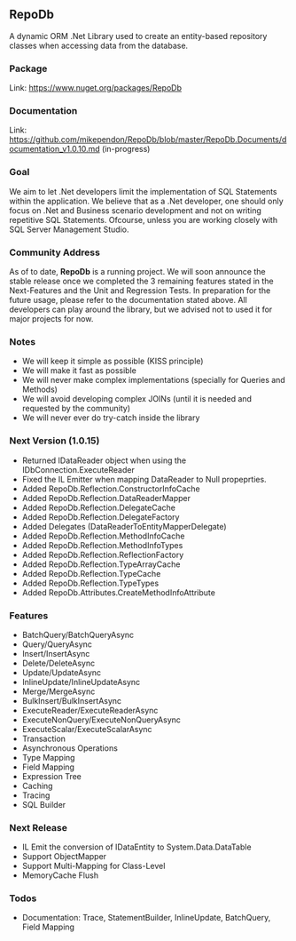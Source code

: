## RepoDb

A dynamic ORM .Net Library used to create an entity-based repository classes when accessing data from the database.

### Package
Link: https://www.nuget.org/packages/RepoDb

### Documentation
Link: https://github.com/mikependon/RepoDb/blob/master/RepoDb.Documents/documentation_v1.0.10.md (in-progress)

### Goal

We aim to let .Net developers limit the implementation of SQL Statements within the application. We believe that as a .Net developer, one should only focus on .Net and Business scenario development and not on writing repetitive SQL Statements. Ofcourse, unless you are working closely with SQL Server Management Studio.

### Community Address

As of to date, **RepoDb** is a running project. We will soon announce the stable release once we completed the 3 remaining features stated in the Next-Features and the Unit and Regression Tests. In preparation for the future usage, please refer to the documentation stated above. All developers can play around the library, but we advised not to used it for major projects for now.

### Notes

 - We will keep it simple as possible (KISS principle)
 - We will make it fast as possible
 - We will never make complex implementations (specially for Queries and Methods)
 - We will avoid developing complex JOINs (until it is needed and requested by the community)
 - We will never ever do try-catch inside the library
 
### Next Version (1.0.15)
 
 - Returned IDataReader object when using the IDbConnection.ExecuteReader
 - Fixed the IL Emitter when mapping DataReader to Null propeprties.
 - Added RepoDb.Reflection.ConstructorInfoCache
 - Added RepoDb.Reflection.DataReaderMapper
 - Added RepoDb.Reflection.DelegateCache
 - Added RepoDb.Reflection.DelegateFactory
 - Added Delegates (DataReaderToEntityMapperDelegate)
 - Added RepoDb.Reflection.MethodInfoCache
 - Added RepoDb.Reflection.MethodInfoTypes
 - Added RepoDb.Reflection.ReflectionFactory
 - Added RepoDb.Reflection.TypeArrayCache
 - Added RepoDb.Reflection.TypeCache
 - Added RepoDb.Reflection.TypeTypes
 - Added RepoDb.Attributes.CreateMethodInfoAttribute

### Features

 - BatchQuery/BatchQueryAsync
 - Query/QueryAsync
 - Insert/InsertAsync
 - Delete/DeleteAsync
 - Update/UpdateAsync
 - InlineUpdate/InlineUpdateAsync
 - Merge/MergeAsync
 - BulkInsert/BulkInsertAsync
 - ExecuteReader/ExecuteReaderAsync
 - ExecuteNonQuery/ExecuteNonQueryAsync
 - ExecuteScalar/ExecuteScalarAsync
 - Transaction
 - Asynchronous Operations
 - Type Mapping
 - Field Mapping
 - Expression Tree
 - Caching
 - Tracing
 - SQL Builder

### Next Release

 - IL Emit the conversion of IDataEntity to System.Data.DataTable
 - Support ObjectMapper
 - Support Multi-Mapping for Class-Level
 - MemoryCache Flush
 
### Todos

 - Documentation: Trace, StatementBuilder, InlineUpdate, BatchQuery, Field Mapping

